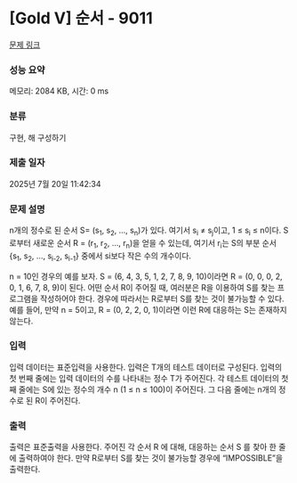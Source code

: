 # [Gold V] 순서 - 9011 

[문제 링크](https://www.acmicpc.net/problem/9011) 

### 성능 요약

메모리: 2084 KB, 시간: 0 ms

### 분류

구현, 해 구성하기

### 제출 일자

2025년 7월 20일 11:42:34

### 문제 설명

<p>n개의 정수로 된 순서 S= (s<sub>1</sub>, s<sub>2</sub>, ..., s<sub>n</sub>)가 있다. 여기서 s<sub>i</sub> ≠ s<sub>j</sub>이고, 1 ≤ s<sub>i</sub> ≤ n이다. S로부터 새로운 순서 R = (r<sub>1</sub>, r<sub>2</sub>, ..., r<sub>n</sub>)을 얻을 수 있는데, 여기서 r<sub>i</sub>는 S의 부분 순서 {s<sub>1</sub>, s<sub>2</sub>, ..., s<sub>i-2</sub>, s<sub>i-1</sub>} 중에서 si보다 작은 수의 개수이다.</p>

<p>n = 10인 경우의 예를 보자. S = (6, 4, 3, 5, 1, 2, 7, 8, 9, 10)이라면 R = (0, 0, 0, 2, 0, 1, 6, 7, 8, 9)이 된다. 어떤 순서 R이 주어질 때, 여러분은 R을 이용하여 S를 찾는 프로그램을 작성하어야 한다. 경우에 따라서는 R로부터 S를 찾는 것이 불가능할 수 있다. 예를 들어, 만약 n = 5이고, R = (0, 2, 2, 0, 1)이라면 이런 R에 대응하는 S는 존재하지 않는다.</p>

### 입력 

 <p>입력 데이터는 표준입력을 사용한다. 입력은 T개의 테스트 데이터로 구성된다. 입력의 첫 번째 줄에는 입력 데이터의 수를 나타내는 정수 T가 주어진다. 각 테스트 데이터의 첫째 줄에는 S에 있는 정수의 개수 n (1 ≤ n ≤ 100)이 주어진다. 그 다음 줄에는 n개의 정수로 된 R이 주어진다. </p>

### 출력 

 <p>출력은 표준출력을 사용한다. 주어진 각 순서 R 에 대해, 대응하는 순서 S 를 찾아 한 줄에 출력하여야 한다. 만약 R로부터 S를 찾는 것이 불가능할 경우에 “IMPOSSIBLE”을 출력한다.</p>


